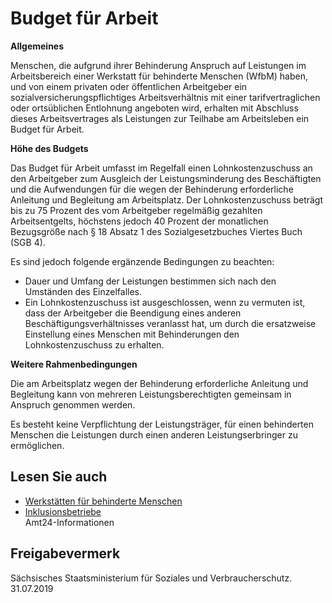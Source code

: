 # Budget für Arbeit

**Allgemeines**

Menschen, die aufgrund ihrer Behinderung Anspruch auf Leistungen im Arbeitsbereich einer Werkstatt für behinderte Menschen (WfbM) haben, und von einem privaten oder öffentlichen Arbeitgeber ein sozialversicherungspflichtiges Arbeitsverhältnis mit einer tarifvertraglichen oder ortsüblichen Entlohnung angeboten wird, erhalten mit Abschluss dieses Arbeitsvertrages als Leistungen zur Teilhabe am Arbeitsleben ein Budget für Arbeit.

**Höhe des Budgets**

Das Budget für Arbeit umfasst im Regelfall einen Lohnkostenzuschuss an den Arbeitgeber zum Ausgleich der Leistungsminderung des Beschäftigten und die Aufwendungen für die wegen der Behinderung erforderliche Anleitung und Begleitung am Arbeitsplatz. Der Lohnkostenzuschuss beträgt bis zu 75 Prozent des vom Arbeitgeber regelmäßig gezahlten Arbeitsentgelts, höchstens jedoch 40 Prozent der monatlichen Bezugsgröße nach § 18 Absatz 1 des Sozialgesetzbuches Viertes Buch (SGB 4).

Es sind jedoch folgende ergänzende Bedingungen zu beachten:

* Dauer und Umfang der Leistungen bestimmen sich nach den Umständen des Einzelfalles.
* Ein Lohnkostenzuschuss ist ausgeschlossen, wenn zu vermuten ist, dass der Arbeitgeber die Beendigung eines anderen Beschäftigungsverhältnisses veranlasst hat, um durch die ersatzweise Einstellung eines Menschen mit Behinderungen den Lohnkostenzuschuss zu erhalten.

**Weitere Rahmenbedingungen**

Die am Arbeitsplatz wegen der Behinderung erforderliche Anleitung und Begleitung kann von mehreren Leistungsberechtigten gemeinsam in Anspruch genommen werden.

Es besteht keine Verpflichtung der Leistungsträger, für einen behinderten Menschen die Leistungen durch einen anderen Leistungserbringer zu ermöglichen.

## Lesen Sie auch

* [Werkstätten für behinderte Menschen](https://amt24dev.sachsen.de/zufi/lebenslagen/5000742)
* [Inklusionsbetriebe](https://amt24dev.sachsen.de/zufi/lebenslagen/5000451)  
  Amt24-Informationen

## Freigabevermerk

Sächsisches Staatsministerium für Soziales und Verbraucherschutz. 31.07.2019
